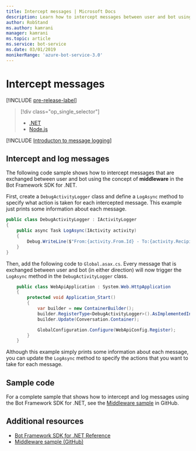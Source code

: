 ```yaml
---
title: Intercept messages | Microsoft Docs
description: Learn how to intercept messages between user and bot using the Bot Framework SDK for .NET.
author: RobStand
ms.author: kamrani
manager: kamrani
ms.topic: article
ms.service: bot-service
ms.date: 03/01/2019
monikerRange: 'azure-bot-service-3.0'
---
```

# Intercept messages

[!INCLUDE [pre-release-label](../includes/pre-release-label-v3.md)]

> [!div class="op_single_selector"]
> - [.NET](../dotnet/bot-builder-dotnet-middleware.md)
> - [Node.js](../nodejs/bot-builder-nodejs-intercept-messages.md)

[!INCLUDE [Introducton to message logging](../includes/snippet-message-logging-intro.md)]

## Intercept and log messages

The following code sample shows how to intercept messages that are exchanged between user and bot 
using the concept of **middleware** in the Bot Framework SDK for .NET. 

First, create a `DebugActivityLogger` class and define a `LogAsync` method to specify what action is taken for each intercepted message. This example just prints some information about each message.

```cs
public class DebugActivityLogger : IActivityLogger
{
    public async Task LogAsync(IActivity activity)
    {
        Debug.WriteLine($"From:{activity.From.Id} - To:{activity.Recipient.Id} - Message:{activity.AsMessageActivity()?.Text}");
    }
}
```

Then, add the following code to `Global.asax.cs`.  Every message that is exchanged between user and bot (in either direction) will now trigger the `LogAsync` method in the `DebugActivityLogger` class. 

```cs
	public class WebApiApplication : System.Web.HttpApplication
	{
        protected void Application_Start()
        {
            var builder = new ContainerBuilder();
            builder.RegisterType<DebugActivityLogger>().AsImplementedInterfaces().InstancePerDependency();
            builder.Update(Conversation.Container);

            GlobalConfiguration.Configure(WebApiConfig.Register);
        }
    }
```

Although this example simply prints some information about each message, you can update the `LogAsync` method to specify the actions that you want to take for each message. 

## Sample code 

For a complete sample that shows how to intercept and log messages using the Bot Framework SDK for .NET, see the <a href="https://github.com/Microsoft/BotBuilder-Samples/tree/v3-sdk-samples/CSharp/core-Middleware" target="_blank">Middleware sample</a> in GitHub. 

## Additional resources

- <a href="/dotnet/api/?view=botbuilder-3.11.0" target="_blank">Bot Framework SDK for .NET Reference</a>
- <a href="https://github.com/Microsoft/BotBuilder-Samples/tree/v3-sdk-samples/CSharp/core-Middleware" target="_blank">Middleware sample (GitHub)</a>
